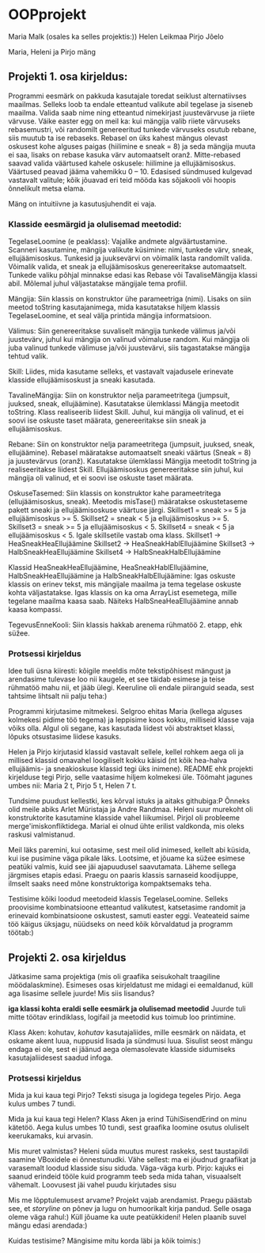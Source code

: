# OOPprojekt

Maria Malk (osales ka selles projektis:))
Helen Leikmaa
Pirjo Jõelo


Maria, Heleni ja Pirjo mäng

## Projekti  1. osa kirjeldus:

Programmi eesmärk on pakkuda kasutajale toredat seiklust alternatiivses maailmas.
Selleks loob ta endale etteantud valikute abil tegelase ja siseneb maailma.
Valida saab nime ning etteantud nimekirjast juustevärvuse ja riiete värvuse.
Väike easter egg on meil ka: kui mängija valib riiete värvuseks rebasemustri, või randomilt genereeritud tunkede värvuseks osutub rebane, siis muutub ta ise rebaseks.
Rebasel on üks kahest mängus olevast oskusest kohe alguses paigas (hiilimine e sneak = 8) ja seda mängija muuta ei saa,
lisaks on rebase kasuka värv automaatselt oranž.
Mitte-rebased saavad valida väärtused kahele oskusele: hiilimine ja ellujäämisoskus. Väärtused peavad jääma vahemikku 0 – 10.
Edasised sündmused kulgevad vastavalt valitule; kõik jõuavad eri teid mööda kas sõjakooli või hoopis õnnelikult metsa elama.

Mäng on intuitiivne ja kasutusjuhendit ei vaja.


### Klasside eesmärgid ja olulisemad meetodid:

TegelaseLoomine (e peaklass):
Vajalike andmete algväärtustamine.
Scanneri kasutamine, mängija valikute küsimine:
nimi, tunkede värv, sneak, ellujäämisoskus.
Tunkesid ja juuksevärvi on võimalik lasta randomilt valida.
Võimalik valida, et sneak ja ellujäämisoskus genereeritakse automaatselt.
Tunkede valiku põhjal minnakse edasi kas Rebase või TavaliseMängija klassi abil. Mõlemal juhul
väljastatakse mängijale tema profiil.

Mängija:
Siin klassis on konstruktor ühe parameetriga (nimi).
Lisaks on siin meetod toString kasutajanimega, mida kasutatakse hiljem klassis TegelaseLoomine,
et seal välja printida mängija informatsioon.

Välimus:
Siin genereeritakse suvaliselt mängija tunkede välimus ja/või juustevärv, juhul kui mängija on valinud võimaluse random.
Kui mängija oli juba valinud tunkede välimuse ja/või juustevärvi, siis tagastatakse mängija tehtud valik.

Skill:
Liides, mida kasutame selleks, et vastavalt vajadusele erinevate klasside ellujäämisoskust ja sneaki kasutada.

TavalineMängija:
Siin on konstruktor nelja parameetritega (jumpsuit, juuksed, sneak, ellujäämine).
Kasutatakse ülemklassi Mängija meetodit toString. Klass realiseerib liidest Skill.
Juhul, kui mängija oli valinud, et ei soovi ise oskuste taset määrata, genereeritakse siin sneak ja ellujäämisoskus.

Rebane:
Siin on konstruktor nelja parameetritega (jumpsuit, juuksed, sneak, ellujäämine).
Rebasel määratakse automaatselt sneaki väärtus (Sneak = 8) ja juustevärvus (oranž).
Kasutatakse ülemklassi Mängija meetodit toString ja realiseeritakse liidest Skill.
Ellujäämisoskus genereeritakse siin juhul, kui mängija oli valinud, et ei soovi ise oskuste taset määrata.

OskuseTasemed:
Siin klassis on konstruktor kahe parameetritega (ellujäämisoskus, sneak).
Meetodis misTase() määratakse oskustetaseme pakett sneaki ja ellujäämisoskuse väärtuse järgi.
Skillset1 = sneak >= 5 ja ellujäämisoskus >= 5.
Skillset2 = sneak < 5 ja ellujäämisoskus >= 5.
Skillset3 = sneak >= 5 ja ellujäämisoskus < 5.
Skillset4 = sneak < 5 ja ellujäämisoskus < 5.
Igale skillsetile vastab oma klass.
Skillset1 -> HeaSneakHeaEllujäämine
Skillset2 -> HeaSneakHablEllujäämine
Skillset3 -> HalbSneakHeaEllujäämine
Skillset4 -> HalbSneakHalbEllujäämine

Klassid HeaSneakHeaEllujäämine, HeaSneakHablEllujäämine,
HalbSneakHeaEllujäämine ja HalbSneakHalbEllujäämine:
Igas oskuste klassis on erinev tekst, mis mängijale maailma ja tema tegelase oskuste kohta väljastatakse.
Igas klassis on ka oma ArrayList esemetega, mille tegelane maailma kaasa saab.
Näiteks HalbSneaHeaEllujäämine annab kaasa kompassi.

TegevusEnneKooli:
Siin klassis hakkab arenema rühmatöö 2. etapp, ehk süžee.

### Protsessi kirjeldus
Idee tuli üsna kiiresti: kõigile meeldis mõte tekstipõhisest mängust ja arendasime
tulevase loo nii kaugele, et see täidab esimese ja teise rühmatöö mahu nii, et jääb ülegi.
Keeruline oli endale piiranguid seada, sest tahtsime lihtsalt nii palju teha:)

Programmi kirjutasime mitmekesi.
Selgroo ehitas Maria (kellega alguses kolmekesi pidime töö tegema) ja leppisime koos kokku,
milliseid klasse vaja võiks olla. Algul oli segane, kas kasutada liidest või abstraktset klassi,
lõpuks otsustasime liidese kasuks.

Helen ja Pirjo kirjutasid klassid vastavalt sellele, kellel rohkem aega oli ja millised klassid
omavahel loogiliselt kokku käisid (nt kõik hea-halva ellujäämis- ja sneakioskuse klassid tegi üks inimene).
README ehk projekti kirjelduse tegi Pirjo, selle vaatasime hiljem kolmekesi üle.
Töömaht jagunes umbes nii: Maria 2 t, Pirjo 5 t, Helen 7 t.

Tundsime puudust kellestki, kes kõrval istuks ja aitaks githubiga:P
Õnneks olid meile abiks Arlet Müristaja ja Andre Randmaa.
Heleni suur murekoht oli konstruktorite kasutamine klasside vahel liikumisel.
Pirjol oli probleeme merge'imiskonfliktidega.
Marial ei olnud ühte erilist valdkonda, mis oleks raskusi valmistanud.

Meil läks paremini, kui ootasime, sest meil olid inimesed, kellelt abi küsida, kui ise pusimine väga pikale läks.
Lootsime, et jõuame ka süžee esimese peatüki valmis, kuid see jäi ajapuudusel saavutamata. Läheme sellega järgmises
etapis edasi.
Praegu on paaris klassis sarnaseid koodijuppe, ilmselt saaks need mõne konstruktoriga kompaktsemaks teha.

Testisime kõiki loodud meetodeid klassis TegelaseLoomine. Selleks proovisime kombinatsioone etteantud valikutest, katsetasime
randomit ja erinevaid kombinatsioone oskustest, samuti easter eggi. Veateateid saime töö käigus üksjagu, nüüdseks
on need kõik kõrvaldatud ja programm töötab:)


## Projekti 2. osa kirjeldus

Jätkasime sama projektiga (mis oli graafika seisukohalt traagiline möödalaskmine).
Esimeses osas kirjeldatust me midagi ei eemaldanud, küll aga lisasime sellele juurde!
Mis siis lisandus?

**iga klassi kohta eraldi selle eesmärk ja olulisemad meetodid**
Juurde tuli mitte töötav erindiklass, logifail ja meetodid kus toimub loo printimine.

Klass Aken:
kohutav, *kohutav* kasutajaliides, mille eesmärk on näidata, et oskame akent luua, 
nuppusid lisada ja sündmusi luua. Sisulist seost mängu endaga ei ole, sest ei jäänud 
aega olemasolevate klasside sidumiseks kasutajaliidesest saadud infoga.



### Protsessi kirjeldus 

Mida ja kui kaua tegi Pirjo?
Teksti sisuga ja logidega tegeles Pirjo. Aega kulus umbes 7 tundi.

Mida ja kui kaua tegi Helen?
Klass Aken ja erind TühiSisendErind on minu kätetöö. Aega kulus umbes 10 tundi, sest 
graafika loomine osutus oluliselt keerukamaks, kui arvasin. 

Mis muret valmistas?
Heleni süda muutus murest raskeks, sest taustapildi saamine VBoxidele ei õnnestunudki. 
Vähe sellest: ma ei jõudnud graafikat ja varasemalt loodud klasside sisu siduda. Väga-väga kurb.
Pirjo: kajuks ei saanud erindeid tööle kuid programm teeb seda mida tahan, visuaalselt vähemalt. 
Loovusest jäi vahel puudu kirjutades sisu

Mis me lõpptulemusest arvame?
Projekt vajab arendamist. Praegu päästab see, et *storyline* on põnev ja lugu on humoorikalt 
kirja pandud. Selle osaga oleme väga rahul:)
Küll jõuame ka uute peatükkideni! Helen plaanib suvel mängu edasi arendada:)

Kuidas testisime?
Mängisime mitu korda läbi ja kõik toimis:)